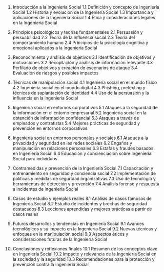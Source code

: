 1. Introducción a la Ingeniería Social
   1.1 Definición y concepto de Ingeniería Social
   1.2 Historia y evolución de la Ingeniería Social
   1.3 Importancia y aplicaciones de la Ingeniería Social
   1.4 Ética y consideraciones legales en la Ingeniería Social

2. Principios psicológicos y teorías fundamentales
   2.1 Persuasión y persuabilidad
   2.2 Teoría de la influencia social
   2.3 Teoría del comportamiento humano
   2.4 Principios de la psicología cognitiva y emocional aplicados a la Ingeniería Social

3. Reconocimiento y análisis de objetivos
   3.1 Identificación de objetivos y motivaciones
   3.2 Recopilación y análisis de información relevante
   3.3 Perfilado de objetivos y creación de escenarios de ataque
   3.4 Evaluación de riesgos y posibles impactos

4. Técnicas de manipulación social
   4.1 Ingeniería social en el mundo físico
   4.2 Ingeniería social en el mundo digital
   4.3 Phishing, pretexting y técnicas de suplantación de identidad
   4.4 Uso de la persuasión y la influencia en la Ingeniería Social

5. Ingeniería social en entornos corporativos
   5.1 Ataques a la seguridad de la información en el entorno empresarial
   5.2 Ingeniería social en la obtención de información confidencial
   5.3 Ataques a través de empleados y contratistas
   5.4 Mejores prácticas de seguridad y prevención en entornos corporativos

6. Ingeniería social en entornos personales y sociales
   6.1 Ataques a la privacidad y seguridad en las redes sociales
   6.2 Engaños y manipulación en relaciones personales
   6.3 Estafas y fraudes basados en Ingeniería Social
   6.4 Educación y concienciación sobre Ingeniería Social para individuos

7. Contramedidas y prevención de la Ingeniería Social
   7.1 Capacitación y entrenamiento en seguridad y conciencia social
   7.2 Implementación de políticas y medidas de seguridad organizativas
   7.3 Uso de tecnología y herramientas de detección y prevención
   7.4 Análisis forense y respuesta a incidentes de Ingeniería Social

8. Casos de estudio y ejemplos reales
   8.1 Análisis de casos famosos de Ingeniería Social
   8.2 Estudio de incidentes y brechas de seguridad destacados
   8.3 Lecciones aprendidas y mejores prácticas a partir de casos reales

9. Futuros desarrollos y tendencias en Ingeniería Social
   9.1 Avances tecnológicos y su impacto en la Ingeniería Social
   9.2 Nuevas técnicas y enfoques en la manipulación social
   9.3 Aspectos éticos y consideraciones futuras de la Ingeniería Social

10. Conclusiones y reflexiones finales
    10.1 Resumen de los conceptos clave en Ingeniería Social
    10.2 Impacto y relevancia de la Ingeniería Social en la sociedad y la seguridad
    10.3 Recomendaciones para la protección y prevención contra la Ingeniería Social
